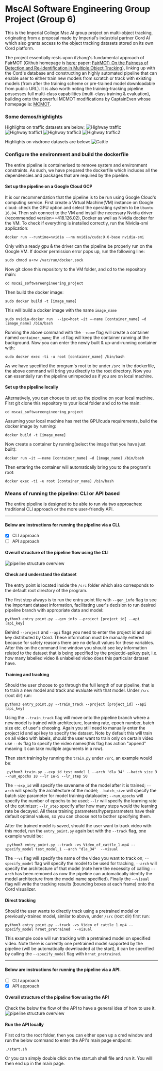 # MscAI Software Engineering Group Project (Group 6)
This is the Imperial College Msc AI group project on multi-object tracking, originating from a proposal made by Imperial's industrial partner Cord AI which also grants access to the object tracking datasets stored on its own Cord platform. 

The project essentially rests upon ifzhang's fundamental approach of FairMOT (Github homepage is [here](https://github.com/ifzhang/FairMOT); paper: [FairMOT: On the Fairness of Detection and Re-Identification in Multiple Object Tracking](https://arxiv.org/pdf/2004.01888v5.pdf)), linking up with the Cord's database and constructing an highly automated pipeline that can enable user to either train new models from scratch or track with existing models (from after the training scheme or pre-trained model downloadable from public URL). It is also worth noting the training-tracking pipeline possesses full multi-class capabilities (multi-class training & evaluation), building onto the powerful MCMOT modifications by CaptainEven whose homepage is: [MCMOT](https://github.com/CaptainEven/MCMOT).

### Some demos/highlights
Highlights on traffic datasets are below:
![Highway traffic](demos/1.gif)
![Highway traffic1](demos/2.gif)
![Highway traffic3](demos/3.gif)
![Highway traffic2](demos/4.gif)

Highlights on visdrone datasets are below:
![Cattle](demos/5.gif)



### Configure the environment and build the dockerfile
The entire pipeline is containerised to remove system and environment constraints. As such, we have prepared the dockerfile which includes all the dependencies and packages that are required by the pipeline.
#### Set up the pipeline on a Google Cloud GCP
It is our recommendation that the pipeline is to be run using Google Cloud's computing service. First create a Virtual Machine(VM) instance on Google cloud: check the GPU option and select the operating system to be `Ubuntu 16.04`. Then ssh connect to the VM and install the necessary Nvidia driver (recommended version==418.126.02), Docker as well as Nividia docker for the VM. To check if everything is installed correctly, run the Nividia-smi application:

    docker run --runtime=nvidia --rm nvidia/cuda:9.0-base nvidia-smi

Only with a ready gpu & the driver can the pipeline be properly run on the Google VM. If docker permission error pops up, run the following line:

    sudo chmod a+rw /var/run/docker.sock

Now git clone this repository to the VM folder, and cd to the repository main:

    cd mscai_softwareengineering_project

Then build the docker image:

    sudo docker build -t [image_name]

 This will build a docker image with the name `image_name`

    sudo nvidia-docker run  --ipc=host –it –-name [container_name] –d [image_name] /bin/bash

Running the above command with the `--name` flag will create a container named `container_name`; the `-d` flag will keep the container running at the background. Now you can enter the newly built & up-and-running container with:

    sudo docker exec -ti -u root [container_name] /bin/bash

As we have specified the program's root to be under `/src` in the dockerfile, the above command will bring you directly to the root directory. Now you can essentially run the pipeline unimpeded as if you are on local machine.

#### Set up the pipeline locally
Alternatively, you can choose to set up the pipeline on your local machine. First git clone this repository to your local folder and cd to the main:

    cd mscai_softwareengineering_project

Assuming your local machine has met the GPU/cuda requirements, build the docker image by running:

    docker build -t [image_name]

Now create a container by running(select the image that you have just built):

    docker run –it –-name [container_name] –d [image_name] /bin/bash

Then entering the container will automatically bring you to the program's root:

    docker exec -ti -u root [container_name] /bin/bash


### Means of running the pipeline: CLI or API based 
The entire pipeline is designed to be able to run via two approaches: traditional CLI approach or the more user-friendly API.
- - - -
#### Below are instructions for running the pipeline via a CLI.

- [x] CLI approach
- [ ] API approach

#### Overall structure of the pipeline flow using the CLI
![pipeline structure overview](demos/pipeline_flow.png)


#### Check and understand the dataset
The entry point is located inside the `/src` folder which also corresponds to the default root directory of the program.

The first step always is to run the entry point file with `--gen_info` flag to see the important dataset information, facilitating user's decision to run desired pipeline branch with appropriate data and model:

    python3 entry_point.py --gen_info --project [project_id] --api [api_key]

Behind `--project` and `--api` flags you need to enter the project id and api key distributed by Cord. These information must be manually entered because for safety reasons there are no default values for these variables. After this on the command line window you should see key information related to the dataset that is being specified by the projectid-apikey pair, i.e. how many labelled video & unlabelled video does this particular dataset have.


#### Training and tracking
Should the user choose to go through the full length of our pipeline, that is to train a new model and track and evaluate with that model. Under `/src` (root dir) run:

    python3 entry_point.py --train_track --project [project_id] --api [api_key]

Using the `--train_track` flag will move onto the pipeline branch where a new model is trained with architecture, learning rate, epoch number, batch size etc. of user's choosing. Again you still need to manually enter the project id and api key to specify the dataset. Note by default this will train on all video with labels, should the user want to train only on certain video use `--ds` flag to specify the video names(this flag has action "append" meaning it can take multiple arguments in a row).

Then start training by running the `train.py` under `/src`, an example would be:

     python3 train.py --exp_id test_model_1 --arch 'dla_34' --batch_size 3 --num_epochs 10 --lr 1e-5 --lr_step 50

The `--exp_id` will specify the savename of the model after it is trained; `--arch` will specify the architecture of the model; `--batch_size` will specify the batch size parameter for model training dataloader; `--num_epochs` will specify the number of epochs to be used; `--lr` will specify the learning rate of the optimizer; `--lr_step` specify after how many steps would the learning rate be decayed. All these training parameters/hyperparameters have their default optimal values, so you can choose not to bother specifying them. 

After the trained model is saved, should the user want to track video with this model, run the `entry_point.py` again but with the `--track` flag, one example would be:

     python3 entry_point.py --track -vs Video_of_cattle_1.mp4 --specify_model test_model_1 --arch "dla_34"  --visual

The `--vs` flag will specify the name of the video you want to track on; `--specify_model` flag will specify the model to be used for tracking, `--arch` will specify the architecture of that model (note here the necessity of calling `--arch` has been removed as now the pipeline can automatically identify the model architecture from the model name specified). Finally the `--visual` flag will write the tracking results (bounding boxes at each frame) onto the Cord visualizer.


#### Direct tracking
Should the user wants to directly track using a pretrained model or previously-trained model, similar to above, under `/src` (root dir) first run:

    python3 entry_point.py --track -vs Video_of_cattle_1.mp4 --specify_model hrnet_pretrained  --visual

This example code will run tracking with a pretrained model on specified video. Note there is currently one pretrained model supported by the pipeline (will be automatically downloaded at the start), it can be specified by calling the `--specify_model` flag with `hrnet_pretrained`.


- - - -
#### Below are instructions for running the pipeline via a API.

- [ ] CLI approach
- [x] API approach

#### Overall structure of the pipeline flow using the API
Check the below the flow of the API to have a general idea of how to use it.
![pipeline structure overview](demos/api_flow.png)

#### Run the API locally
First cd to the root folder, then you can either open up a cmd window and run the below command to enter the API's main page endpoint:
    
    ./start.sh

Or you can simply double click on the start.sh shell file and run it. You will then end up in the main page.
